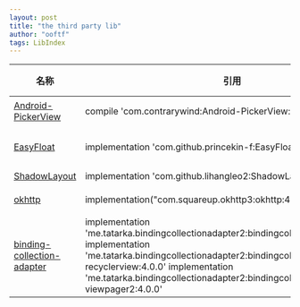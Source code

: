 ```yaml
---
layout: post
title: "the third party lib"
author: "ooftf"
tags: LibIndex
---
```

|名称|引用|Maven|描述|评级|
|---|---|---|---|---|
|[Android-PickerView](https://github.com/Bigkoo/Android-PickerView)|compile 'com.contrarywind:Android-PickerView:4.1.9'|[![Download](https://api.bintray.com/packages/contrarywind/maven/Android-PickerView/images/download.svg) ](https://bintray.com/contrarywind/maven/Android-PickerView/_latestVersion)|选择图片|
|[EasyFloat](https://github.com/princekin-f/EasyFloat)|implementation 'com.github.princekin-f:EasyFloat:Tag'| [![](https://jitpack.io/v/princekin-f/EasyFloat.svg)](https://jitpack.io/#princekin-f/EasyFloat)|全局Dialog,浮窗|4|
|[ShadowLayout](https://github.com/lihangleo2/ShadowLayout)|implementation 'com.github.lihangleo2:ShadowLayout:Tag'|[![](https://jitpack.io/v/lihangleo2/ShadowLayout.svg)](https://jitpack.io/#lihangleo2/ShadowLayout)|阴影|-|
|[okhttp](https://github.com/square/okhttp)|implementation("com.squareup.okhttp3:okhttp:4.9.1")|-|网络请求框架|5|
|[binding-collection-adapter](https://github.com/evant/binding-collection-adapter)|implementation 'me.tatarka.bindingcollectionadapter2:bindingcollectionadapter:4.0.0'  implementation 'me.tatarka.bindingcollectionadapter2:bindingcollectionadapter-recyclerview:4.0.0'  implementation 'me.tatarka.bindingcollectionadapter2:bindingcollectionadapter-viewpager2:4.0.0'|[![Maven Central](https://maven-badges.herokuapp.com/maven-central/me.tatarka.bindingcollectionadapter2/bindingcollectionadapter/badge.svg?style=flat)](https://maven-badges.herokuapp.com/maven-central/me.tatarka.bindingcollectionadapter2/bindingcollectionadapter)|mvvm adapter|5|